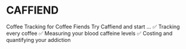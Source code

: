 # CAFFIEND
Coffee Tracking for Coffee Fiends Try Caffiend and start ... ✅ Tracking every coffee  ✅ Measuring your blood caffeine levels  ✅ Costing and quantifying your addiction

